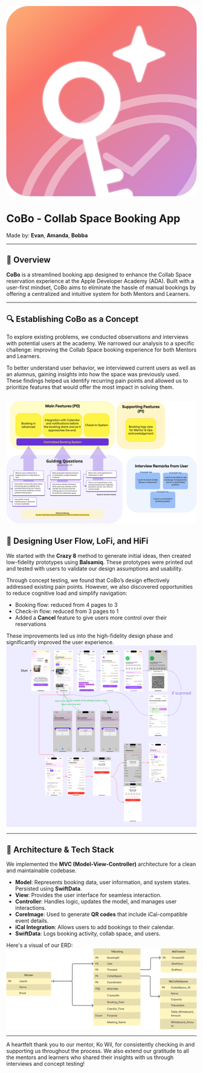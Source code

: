 ![icon](cobo-icon.png)
# CoBo - Collab Space Booking App

Made by: **Evan**, **Amanda**, **Bobba**

---

## 📌 Overview

**CoBo** is a streamlined booking app designed to enhance the Collab Space reservation experience at the Apple Developer Academy (ADA). Built with a user-first mindset, CoBo aims to eliminate the hassle of manual bookings by offering a centralized and intuitive system for both Mentors and Learners.

---

## 🔍 Establishing CoBo as a Concept

To explore existing problems, we conducted observations and interviews with potential users at the academy. We narrowed our analysis to a specific challenge: improving the Collab Space booking experience for both Mentors and Learners.

To better understand user behavior, we interviewed current users as well as an alumnus, gaining insights into how the space was previously used. These findings helped us identify recurring pain points and allowed us to prioritize features that would offer the most impact in solving them.

![concept](cobo-concept.png)
---

## 🧠 Designing User Flow, LoFi, and HiFi

We started with the **Crazy 8** method to generate initial ideas, then created low-fidelity prototypes using **Balsamiq**. These prototypes were printed out and tested with users to validate our design assumptions and usability.

Through concept testing, we found that CoBo’s design effectively addressed existing pain points. However, we also discovered opportunities to reduce cognitive load and simplify navigation:
- Booking flow: reduced from 4 pages to 3
- Check-in flow: reduced from 3 pages to 1
- Added a **Cancel** feature to give users more control over their reservations

These improvements led us into the high-fidelity design phase and significantly improved the user experience.
![hi-fi](image.png)

---

## 🧩 Architecture & Tech Stack

We implemented the **MVC (Model-View-Controller)** architecture for a clean and maintainable codebase.

- **Model**: Represents booking data, user information, and system states. Persisted using **SwiftData**.
- **View**: Provides the user interface for seamless interaction.
- **Controller**: Handles logic, updates the model, and manages user interactions.
- **CoreImage**: Used to generate **QR codes** that include iCal-compatible event details.
- **iCal Integration**: Allows users to add bookings to their calendar.
- **SwiftData**: Logs booking activity, collab space, and users.

Here's a visual of our ERD:
![erd](cobo-erd.png)

---
A heartfelt thank you to our mentor, Ko Wil, for consistently checking in and supporting us throughout the process. We also extend our gratitude to all the mentors and learners who shared their insights with us through interviews and concept testing!

